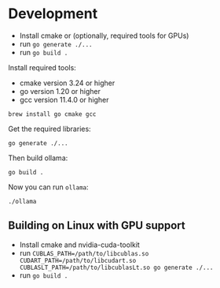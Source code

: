 # Development

- Install cmake or (optionally, required tools for GPUs)
- run `go generate ./...`
- run `go build .`

Install required tools:

- cmake version 3.24 or higher
- go version 1.20 or higher
- gcc version 11.4.0 or higher

```
brew install go cmake gcc
```

Get the required libraries:

```
go generate ./...
```

Then build ollama:

```
go build .
```

Now you can run `ollama`:

```
./ollama
```

## Building on Linux with GPU support

- Install cmake and nvidia-cuda-toolkit
- run `CUBLAS_PATH=/path/to/libcublas.so CUDART_PATH=/path/to/libcudart.so CUBLASLT_PATH=/path/to/libcublasLt.so go generate ./...`
- run `go build .`
